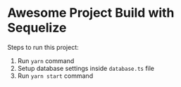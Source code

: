 # Awesome Project Build with Sequelize

Steps to run this project:

1. Run `yarn` command
2. Setup database settings inside `database.ts` file
3. Run `yarn start` command
